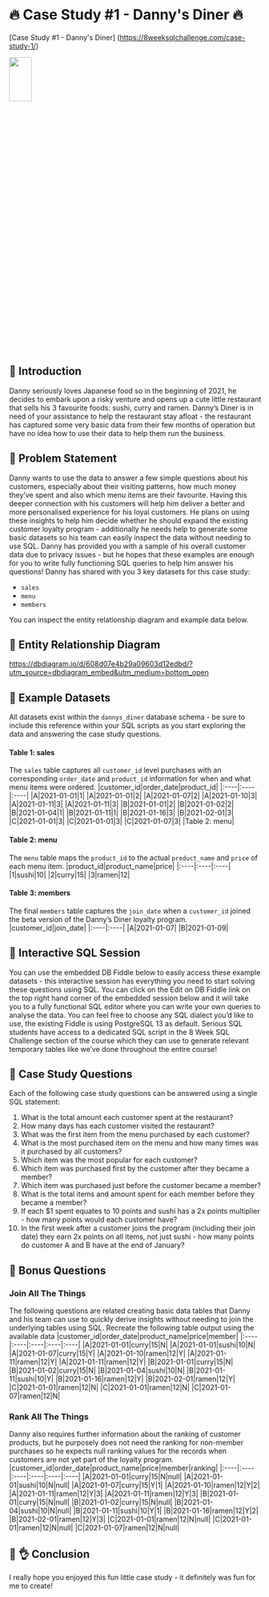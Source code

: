 # 🔥 Case Study #1 - Danny's Diner 🔥

[Case Study #1 - Danny's Diner] (https://8weeksqlchallenge.com/case-study-1/)

[<img src="https://user-images.githubusercontent.com/65993041/230066602-4dd1bec7-b186-478d-8d2d-33200bdd7e80.png"  width="30%" height="15%">](https://8weeksqlchallenge.com/case-study-1/)


## 🚀 Introduction
Danny seriously loves Japanese food so in the beginning of 2021, he decides to embark upon a risky venture and opens up a cute little restaurant that sells his 3 favourite foods: sushi, curry and ramen.
Danny’s Diner is in need of your assistance to help the restaurant stay afloat - the restaurant has captured some very basic data from their few months of operation but have no idea how to use their data to help them run the business.


## 🚀 Problem Statement
Danny wants to use the data to answer a few simple questions about his customers, especially about their visiting patterns, how much money they’ve spent and also which menu items are their favourite. Having this deeper connection with his customers will help him deliver a better and more personalised experience for his loyal customers.
He plans on using these insights to help him decide whether he should expand the existing customer loyalty program - additionally he needs help to generate some basic datasets so his team can easily inspect the data without needing to use SQL.
Danny has provided you with a sample of his overall customer data due to privacy issues - but he hopes that these examples are enough for you to write fully functioning SQL queries to help him answer his questions!
Danny has shared with you 3 key datasets for this case study:
- `sales`
- `menu`
- `members`

You can inspect the entity relationship diagram and example data below.
## 🚀 Entity Relationship Diagram
https://dbdiagram.io/d/608d07e4b29a09603d12edbd/?utm_source=dbdiagram_embed&utm_medium=bottom_open

## 🚀 Example Datasets
All datasets exist within the `dannys_diner` database schema - be sure to include this reference within your SQL scripts as you start exploring the data and answering the case study questions.

#### Table 1: sales
The `sales` table captures all `customer_id` level purchases with an corresponding `order_date` and `product_id` information for when and what menu items were ordered.
|customer_id|order_date|product_id|
|:----|:----|:----|
|A|2021-01-01|1|
|A|2021-01-01|2|
|A|2021-01-07|2|
|A|2021-01-10|3|
|A|2021-01-11|3|
|A|2021-01-11|3|
|B|2021-01-01|2|
|B|2021-01-02|2|
|B|2021-01-04|1|
|B|2021-01-11|1|
|B|2021-01-16|3|
|B|2021-02-01|3|
|C|2021-01-01|3|
|C|2021-01-01|3|
|C|2021-01-07|3|
|Table 2: menu|



#### Table 2: menu
The `menu` table maps the `product_id` to the actual `product_name` and `price` of each menu item.
|product_id|product_name|price|
|:----|:----|:----|
|1|sushi|10|
|2|curry|15|
|3|ramen|12|


#### Table 3: members
The final `members` table captures the `join_date` when a `customer_id` joined the beta version of the Danny’s Diner loyalty program.
|customer_id|join_date|
|:----|:----|
|A|2021-01-07|
|B|2021-01-09|


## 🚀 Interactive SQL Session
You can use the embedded DB Fiddle below to easily access these example datasets - this interactive session has everything you need to start solving these questions using SQL.
You can click on the Edit on DB Fiddle link on the top right hand corner of the embedded session below and it will take you to a fully functional SQL editor where you can write your own queries to analyse the data.
You can feel free to choose any SQL dialect you’d like to use, the existing Fiddle is using PostgreSQL 13 as default.
Serious SQL students have access to a dedicated SQL script in the 8 Week SQL Challenge section of the course which they can use to generate relevant temporary tables like we’ve done throughout the entire course!


## 🚀 Case Study Questions
Each of the following case study questions can be answered using a single SQL statement:
1. What is the total amount each customer spent at the restaurant?
2. How many days has each customer visited the restaurant?
3. What was the first item from the menu purchased by each customer?
4. What is the most purchased item on the menu and how many times was it purchased by all customers?
5. Which item was the most popular for each customer?
6. Which item was purchased first by the customer after they became a member?
7. Which item was purchased just before the customer became a member?
8. What is the total items and amount spent for each member before they became a member?
9. If each $1 spent equates to 10 points and sushi has a 2x points multiplier - how many points would each customer have?
10. In the first week after a customer joins the program (including their join date) they earn 2x points on all items, not just sushi - how many points do customer A and B have at the end of January?


## 🚀 Bonus Questions
### Join All The Things
The following questions are related creating basic data tables that Danny and his team can use to quickly derive insights without needing to join the underlying tables using SQL.
Recreate the following table output using the available data
|customer_id|order_date|product_name|price|member|
|:----|:----|:----|:----|:----|
|A|2021-01-01|curry|15|N|
|A|2021-01-01|sushi|10|N|
|A|2021-01-07|curry|15|Y|
|A|2021-01-10|ramen|12|Y|
|A|2021-01-11|ramen|12|Y|
|A|2021-01-11|ramen|12|Y|
|B|2021-01-01|curry|15|N|
|B|2021-01-02|curry|15|N|
|B|2021-01-04|sushi|10|N|
|B|2021-01-11|sushi|10|Y|
|B|2021-01-16|ramen|12|Y|
|B|2021-02-01|ramen|12|Y|
|C|2021-01-01|ramen|12|N|
|C|2021-01-01|ramen|12|N|
|C|2021-01-07|ramen|12|N|


### Rank All The Things
Danny also requires further information about the ranking of customer products, but he purposely does not need the ranking for non-member purchases so he expects null ranking values for the records when customers are not yet part of the loyalty program.
|customer_id|order_date|product_name|price|member|ranking|
|:----|:----|:----|:----|:----|:----|
|A|2021-01-01|curry|15|N|null|
|A|2021-01-01|sushi|10|N|null|
|A|2021-01-07|curry|15|Y|1|
|A|2021-01-10|ramen|12|Y|2|
|A|2021-01-11|ramen|12|Y|3|
|A|2021-01-11|ramen|12|Y|3|
|B|2021-01-01|curry|15|N|null|
|B|2021-01-02|curry|15|N|null|
|B|2021-01-04|sushi|10|N|null|
|B|2021-01-11|sushi|10|Y|1|
|B|2021-01-16|ramen|12|Y|2|
|B|2021-02-01|ramen|12|Y|3|
|C|2021-01-01|ramen|12|N|null|
|C|2021-01-01|ramen|12|N|null|
|C|2021-01-07|ramen|12|N|null|


## 👋 👌 Conclusion
I really hope you enjoyed this fun little case study - it definitely was fun for me to create!

